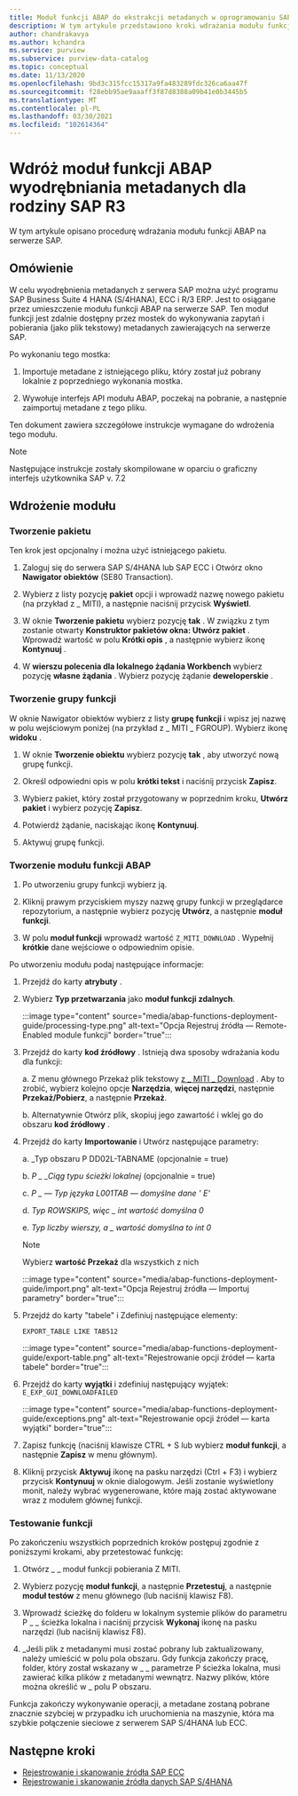 ```yaml
---
title: Moduł funkcji ABAP do ekstrakcji metadanych w oprogramowaniu SAP R3 — Azure kontrolą
description: W tym artykule przedstawiono kroki wdrażania modułu funkcji ABAP na serwerze SAP
author: chandrakavya
ms.author: kchandra
ms.service: purview
ms.subservice: purview-data-catalog
ms.topic: conceptual
ms.date: 11/13/2020
ms.openlocfilehash: 9bd3c315fcc15317a9fa483289fdc326ca6aa47f
ms.sourcegitcommit: f28ebb95ae9aaaff3f87d8388a09b41e0b3445b5
ms.translationtype: MT
ms.contentlocale: pl-PL
ms.lasthandoff: 03/30/2021
ms.locfileid: "102614364"
---
```

# <a name="deploy-the-metadata-extraction-abap-function-module-for-the-sap-r3-family-of-bridges"></a>Wdróż moduł funkcji ABAP wyodrębniania metadanych dla rodziny SAP R3

W tym artykule opisano procedurę wdrażania modułu funkcji ABAP na serwerze SAP.

## <a name="overview"></a>Omówienie

W celu wyodrębnienia metadanych z serwera SAP można użyć programu SAP Business Suite 4 HANA (S/4HANA), ECC i R/3 ERP. Jest to osiągane przez umieszczenie modułu funkcji ABAP na serwerze SAP. Ten moduł funkcji jest zdalnie dostępny przez mostek do wykonywania zapytań i pobierania (jako plik tekstowy) metadanych zawierających na serwerze SAP.

Po wykonaniu tego mostka:

1. Importuje metadane z istniejącego pliku, który został już pobrany lokalnie z poprzedniego wykonania mostka.

2. Wywołuje interfejs API modułu ABAP, poczekaj na pobranie, a następnie zaimportuj metadane z tego pliku.

Ten dokument zawiera szczegółowe instrukcje wymagane do wdrożenia tego modułu.

> [!Note]
> Następujące instrukcje zostały skompilowane w oparciu o graficzny interfejs użytkownika SAP v. 7.2

## <a name="deployment-of-the-module"></a>Wdrożenie modułu

### <a name="create-a-package"></a>Tworzenie pakietu

Ten krok jest opcjonalny i można użyć istniejącego pakietu.

1. Zaloguj się do serwera SAP S/4HANA lub SAP ECC i Otwórz okno **Nawigator obiektów** (SE80 Transaction).

2. Wybierz z listy pozycję **pakiet** opcji i wprowadź nazwę nowego pakietu (na przykład z \_ MITI), a następnie naciśnij przycisk **Wyświetl**.

3. W oknie **Tworzenie pakietu** wybierz pozycję **tak** . W związku z tym zostanie otwarty **Konstruktor pakietów okna: Utwórz pakiet** . Wprowadź wartość w polu **Krótki opis** , a następnie wybierz ikonę **Kontynuuj** .

4. W **wierszu polecenia dla lokalnego żądania Workbench** wybierz pozycję **własne żądania** . Wybierz pozycję żądanie **deweloperskie** .

### <a name="create-a-function-group"></a>Tworzenie grupy funkcji

W oknie Nawigator obiektów wybierz z listy **grupę funkcji** i wpisz jej nazwę w polu wejściowym poniżej (na przykład z \_ MITI \_ FGROUP). Wybierz ikonę **widoku** .

1. W oknie **Tworzenie obiektu** wybierz pozycję **tak** , aby utworzyć nową grupę funkcji.

2. Określ odpowiedni opis w polu **krótki tekst** i naciśnij przycisk **Zapisz**.

3. Wybierz pakiet, który został przygotowany w poprzednim kroku, **Utwórz pakiet** i wybierz pozycję **Zapisz**.

4. Potwierdź żądanie, naciskając ikonę **Kontynuuj**.

5. Aktywuj grupę funkcji.

### <a name="create-the-abap-function-module"></a>Tworzenie modułu funkcji ABAP

1. Po utworzeniu grupy funkcji wybierz ją.

2. Kliknij prawym przyciskiem myszy nazwę grupy funkcji w przeglądarce repozytorium, a następnie wybierz pozycję **Utwórz**, a następnie **moduł funkcji**.

3. W polu **moduł funkcji** wprowadź wartość `Z_MITI_DOWNLOAD` . Wypełnij **krótkie** dane wejściowe o odpowiednim opisie.

Po utworzeniu modułu podaj następujące informacje:

1. Przejdź do karty **atrybuty** .

2. Wybierz **Typ przetwarzania** jako **moduł funkcji zdalnych**.

   :::image type="content" source="media/abap-functions-deployment-guide/processing-type.png" alt-text="Opcja Rejestruj źródła — Remote-Enabled module funkcji" border="true":::

3. Przejdź do karty **kod źródłowy** . Istnieją dwa sposoby wdrażania kodu dla funkcji:

   a. Z menu głównego Przekaż plik tekstowy [z \_ MITI \_ Download](https://github.com/Azure/Purview-Samples/tree/master/connectors/sap) . Aby to zrobić, wybierz kolejno opcje **Narzędzia**, **więcej narzędzi**, następnie **Przekaż/Pobierz**, a następnie **Przekaż**.

   b. Alternatywnie Otwórz plik, skopiuj jego zawartość i wklej go do obszaru **kod źródłowy** .

4. Przejdź do karty **Importowanie** i Utwórz następujące parametry:

   a.  \_Typ obszaru P DD02L-TABNAME (opcjonalnie = true)

   b.  *P \_ \_Ciąg typu ścieżki lokalnej* (opcjonalnie = true)

   c.  *P \_ — Typ języka L001TAB — domyślne dane \' E\'*

   d.  *Typ ROWSKIPS, więc \_ int wartość domyślna 0*

   e.  *Typ liczby wierszy, a \_ wartość domyślna to int 0*

   > [!Note]
   > Wybierz **wartość Przekaż** dla wszystkich z nich

   :::image type="content" source="media/abap-functions-deployment-guide/import.png" alt-text="Opcja Rejestruj źródła — Importuj parametry" border="true":::

5. Przejdź do karty "tabele" i Zdefiniuj następujące elementy:

   `EXPORT_TABLE LIKE TAB512`

   :::image type="content" source="media/abap-functions-deployment-guide/export-table.png" alt-text="Rejestrowanie opcji źródeł — karta tabele" border="true":::

6. Przejdź do karty **wyjątki** i zdefiniuj następujący wyjątek: `E_EXP_GUI_DOWNLOADFAILED`

   :::image type="content" source="media/abap-functions-deployment-guide/exceptions.png" alt-text="Rejestrowanie opcji źródeł — karta wyjątki" border="true":::

7. Zapisz funkcję (naciśnij klawisze CTRL + S lub wybierz **moduł funkcji**, a następnie **Zapisz** w menu głównym).

8. Kliknij przycisk **Aktywuj** ikonę na pasku narzędzi (Ctrl + F3) i wybierz przycisk  **Kontynuuj** w oknie dialogowym. Jeśli zostanie wyświetlony monit, należy wybrać wygenerowane, które mają zostać aktywowane wraz z modułem głównej funkcji.

### <a name="testing-the-function"></a>Testowanie funkcji

Po zakończeniu wszystkich poprzednich kroków postępuj zgodnie z poniższymi krokami, aby przetestować funkcję:

1. Otwórz \_ \_ moduł funkcji pobierania Z MITI.

2. Wybierz pozycję **moduł funkcji**, a następnie **Przetestuj**, a następnie **moduł testów** z menu głównego (lub naciśnij klawisz F8).

3. Wprowadź ścieżkę do folderu w lokalnym systemie plików do parametru P \_ \_ ścieżka lokalna i naciśnij przycisk **Wykonaj** ikonę na pasku narzędzi (lub naciśnij klawisz F8).

4. \_Jeśli plik z metadanymi musi zostać pobrany lub zaktualizowany, należy umieścić w polu pola obszaru. Gdy funkcja zakończy pracę, folder, który został wskazany w \_ \_ parametrze P ścieżka lokalna, musi zawierać kilka plików z metadanymi wewnątrz. Nazwy plików, które można określić w \_ polu P obszaru.

Funkcja zakończy wykonywanie operacji, a metadane zostaną pobrane znacznie szybciej w przypadku ich uruchomienia na maszynie, która ma szybkie połączenie sieciowe z serwerem SAP S/4HANA lub ECC.

## <a name="next-steps"></a>Następne kroki

- [Rejestrowanie i skanowanie źródła SAP ECC](register-scan-sapecc-source.md)
- [Rejestrowanie i skanowanie źródła danych SAP S/4HANA](register-scan-saps4hana-source.md)
